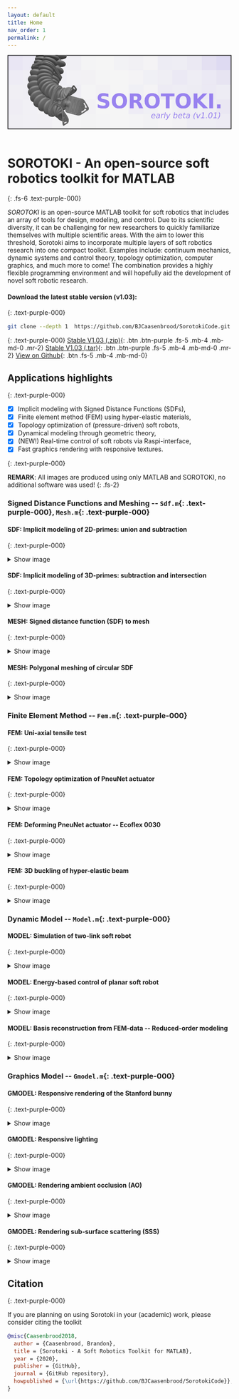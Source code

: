 ```yaml
---
layout: default
title: Home
nav_order: 1
permalink: /
---
```

<!--
  https://fontawesome.com/how-to-use/on-the-web/styling/sizing-icons
-->

<script src="https://cdn.mathjax.org/mathjax/latest/MathJax.js?config=TeX-AMS-MML_HTMLorMML" type="text/javascript"></script>
<div align="center"> <img src="./docs/documentation/img/softrobot_.png" width="650"> </div> <br/>

# **SOROTOKI** - An open-source soft robotics toolkit for MATLAB
{: .fs-6 .text-purple-000}

*SOROTOKI* is an open-source MATLAB toolkit for soft robotics that includes an array of tools for design, modeling, and control. Due to its scientific diversity, it can be challenging for new researchers to quickly familiarize themselves with multiple scientific areas. With the aim to lower this threshold, Sorotoki aims to incorporate multiple layers of soft robotics research into one compact toolkit. Examples include: continuum mechanics, dynamic systems and control theory, topology optimization, computer graphics, and much more to come! The combination provides a highly flexible programming environment and will hopefully aid the development of novel soft robotic research.

#### Download the latest stable version (v1.03):
{: .text-purple-000}

```bash
git clone --depth 1  https://github.com/BJCaasenbrood/SorotokiCode.git
```

{: .text-purple-000}
[Stable V1.03 (.zip)](https://github.com/BJCaasenbrood/SorotokiCode/zipball/master){: .btn .btn-purple .fs-5 .mb-4 .mb-md-0 .mr-2} [Stable V1.03 (.tar)](https://github.com/BJCaasenbrood/SorotokiCode/tarball/master){: .btn .btn-purple .fs-5 .mb-4 .mb-md-0 .mr-2} [View on Github](https://github.com/BJCaasenbrood/SorotokiCode){: .btn .fs-5 .mb-4 .mb-md-0}  

## Applications highlights
{: .text-purple-000}
- [x] Implicit modeling with Signed Distance Functions (SDFs),
- [x] Finite element method (FEM) using hyper-elastic materials,
- [x] Topology optimization of (pressure-driven) soft robots,
- [x] Dynamical modeling through geometric theory,
- [x] (NEW!) Real-time control of soft robots via Raspi-interface,
- [x] Fast graphics rendering with responsive textures.

{: .text-purple-000}

**REMARK**: All images are produced using only MATLAB and SOROTOKI, no additional software was used!
{: .fs-2}

### Signed Distance Functions and Meshing -- `Sdf.m`{: .text-purple-000}, `Mesh.m`{: .text-purple-000}

#### SDF: Implicit modeling of 2D-primes: union and subtraction
{: .text-purple-000}
<details>
<summary>Show image</summary>
<div align="left"> <img src="./docs/documentation/img/sdf_primes.png" width="500"> </div>

<a href="https://github.com/BJCaasenbrood/SorotokiCode/blob/master/scripts/mesh/mesh_sdf.m">Code available here</a>
</details>

#### SDF: Implicit modeling of 3D-primes: subtraction and intersection
{: .text-purple-000}
<details>
<summary>Show image</summary>
<div align="left"> <img src="./docs/documentation/img/sdf_3Dprimes.png" width="250"> </div>

<a href="https://github.com/BJCaasenbrood/SorotokiCode/blob/master/scripts/gmdl/SDF/preview_sdf.m">Code available here</a>
</details>

#### MESH: Signed distance function (SDF) to mesh
{: .text-purple-000}
<details>
<summary>Show image</summary>
<div align="left"> <img src="./docs/documentation/img/msh_lens.png" width="500"> </div>
</details>

#### MESH: Polygonal meshing of circular SDF
{: .text-purple-000}
<details>
<summary>Show image</summary>
<div align="left"> <img src="./docs/documentation/img/msh_circle_gen.gif" width="500"> </div>
</details>

### Finite Element Method  -- `Fem.m`{: .text-purple-000}

#### FEM: Uni-axial tensile test
{: .text-purple-000}

<details>
<summary>Show image</summary>
<div align="left"> <img src="./docs/documentation/img/fem_tensile.gif" width="500"> </div>
</details>

#### FEM: Topology optimization of PneuNet actuator
{: .text-purple-000}

<details>
<summary>Show image</summary>
<div align="left"> <img src="./docs/documentation/img/opt_pneunet.gif" width="500"> </div>
</details>

#### FEM: Deforming PneuNet actuator -- Ecoflex 0030
{: .text-purple-000}

<details>
<summary>Show image</summary>
<div align="left"> <img src="./docs/documentation/img/fem_pneunet.gif" width="500"> </div>
</details>

#### FEM: 3D buckling of hyper-elastic beam
{: .text-purple-000}

<details>
<summary>Show image</summary>
<div align="left"> <img src="./docs/documentation/img/fem_3D_buckle.gif" width="200"> </div>
</details>


### Dynamic Model  -- `Model.m`{: .text-purple-000}

#### MODEL: Simulation of two-link soft robot
{: .text-purple-000}

<details>
<summary>Show image</summary>
<div align="left"> <img src="./docs/documentation/img/mdl_softarm.gif" width="500"> </div>
</details>

#### MODEL: Energy-based control of planar soft robot
{: .text-purple-000}

<details>
<summary>Show image</summary>
<div align="left"> <img src="./docs/documentation/img/mdl_twolink_control.gif" width="500"> </div>
</details>

#### MODEL: Basis reconstruction from FEM-data -- Reduced-order modeling
{: .text-purple-000}

<details>
<summary>Show image</summary>
<div align="left"> <img src="./docs/documentation/img/mdl_femconstruct.png" width="900"> </div>
</details>

### Graphics Model -- `Gmodel.m`{: .text-purple-000}

#### GMODEL: Responsive rendering of the Stanford bunny
{: .text-purple-000}

<details>
<summary>Show image</summary>
<div align="left"> <img src="./docs/examples/graphics/renderstl/img/rotateBunny.gif" width="500"> </div>
</details>

#### GMODEL: Responsive lighting
{: .text-purple-000}

<details>
<summary>Show image</summary>
<div align="left"> <img src="./docs/documentation/img/david.gif" width="300"> </div>
</details>

#### GMODEL: Rendering ambient occlusion (AO)
{: .text-purple-000}

<details>
<summary>Show image</summary>
<div align="left"> <img src="./docs/documentation/img/bunny_AO.png" width="550"> </div>
</details>

#### GMODEL: Rendering sub-surface scattering (SSS)
{: .text-purple-000}

<details>
<summary>Show image</summary>
<div align="left"> <img src="./docs/documentation/img/bunny_SSS.png" width="550"> </div>
</details>

## Citation
{: .text-purple-000}

If you are planning on using Sorotoki in your (academic) work, please consider citing the toolkit  

```bibtex
@misc{Caasenbrood2018,
  author = {Caasenbrood, Brandon},
  title = {Sorotoki - A Soft Robotics Toolkit for MATLAB},
  year = {2020},
  publisher = {GitHub},
  journal = {GitHub repository},
  howpublished = {\url{https://github.com/BJCaasenbrood/SorotokiCode}},
}
```
